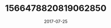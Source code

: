 ---
title: "1566478820819062850"
cover: "2017-07-25 15.02.48 1566478820819062850_46248401"
photo: "2017-07-25 15.02.48 1566478820819062850_46248401"
date: "2017-07-25"
type: "photo"
---